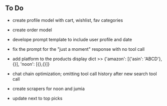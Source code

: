 ## To Do

- create profile model with cart, wishlist, fav categories
- create order model
- develope prompt template to include user profile and date
- fix the prompt for the "just a moment" response with no tool call
- add platform to the products display dict >> {'amazon': [{'asin': 'ABCD'},{}], 'noon': [{},{}]}
- chat chain optimization; omitting tool call history after new search tool call
- create scrapers for noon and jumia


- update next to top picks

